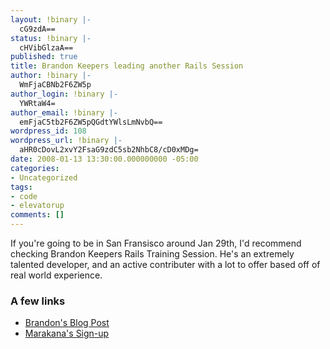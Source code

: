 ```yaml
---
layout: !binary |-
  cG9zdA==
status: !binary |-
  cHVibGlzaA==
published: true
title: Brandon Keepers leading another Rails Session
author: !binary |-
  WmFjaCBNb2F6ZW5p
author_login: !binary |-
  YWRtaW4=
author_email: !binary |-
  emFjaC5tb2F6ZW5pQGdtYWlsLmNvbQ==
wordpress_id: 108
wordpress_url: !binary |-
  aHR0cDovL2xvY2FsaG9zdC5sb2NhbC8/cD0xMDg=
date: 2008-01-13 13:30:00.000000000 -05:00
categories:
- Uncategorized
tags:
- code
- elevatorup
comments: []
---
```

If you're going to be in San Fransisco around Jan 29th, I'd recommend checking Brandon Keepers Rails Training Session. He's an extremely talented developer, and an active contributer with a lot to offer based off of real world experience.

### A few links

* [Brandon's Blog Post](http://opensoul.org/2008/1/11/ruby-on-rails-training-in-san-francisco-jan-29%E2%80%93feb-1)
* [Marakana's Sign-up](http://marakana.com/training/ruby/ruby_on_rails.html)

